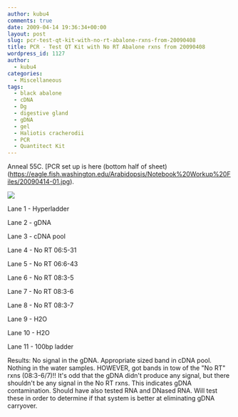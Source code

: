 ```yaml
---
author: kubu4
comments: true
date: 2009-04-14 19:36:34+00:00
layout: post
slug: pcr-test-qt-kit-with-no-rt-abalone-rxns-from-20090408
title: PCR - Test QT Kit with No RT Abalone rxns from 20090408
wordpress_id: 1127
author:
  - kubu4
categories:
  - Miscellaneous
tags:
  - black abalone
  - cDNA
  - Dg
  - digestive gland
  - gDNA
  - gel
  - Haliotis cracherodii
  - PCR
  - Quantitect Kit
---
```


Anneal 55C. [PCR set up is here (bottom half of sheet)(https://eagle.fish.washington.edu/Arabidopsis/Notebook%20Workup%20Files/20090414-01.jpg).

![](https://eagle.fish.washington.edu/Arabidopsis/20090415.JPG)

Lane 1 - Hyperladder

Lane 2 - gDNA

Lane 3 - cDNA pool

Lane 4 - No RT 06:5-31

Lane 5 - No RT 06:6-43

Lane 6 - No RT 08:3-5

Lane 7 - No RT 08:3-6

Lane 8 - No RT 08:3-7

Lane 9 - H2O

Lane 10 - H2O

Lane 11 - 100bp ladder

Results: No signal in the gDNA. Appropriate sized band in cDNA pool. Nothing in the water samples. HOWEVER, got bands in tow of the "No RT" rxns (08:3-6/7)!! It's odd that the gDNA didn't produce any signal, but there shouldn't be any signal in the No RT rxns. This indicates gDNA contamination. Should have also tested RNA and DNased RNA. Will test these in order to determine if that system is better at eliminating gDNA carryover.
